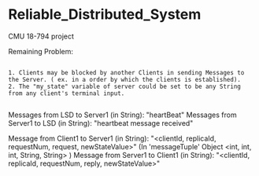 # Reliable_Distributed_System
CMU 18-794 project


Remaining Problem:

  <td>
    <code class="highlighter-rouge">
1. Clients may be blocked by another Clients in sending Messages to the Server. ( ex. in a order by which the clients is established).
2. The "my_state" variable of server could be set to be any String from any client's terminal input.
    </code>
  </td>

Messages from LSD to Server1 (in String): "heartBeat"
Messages from Server1 to LSD (in String): "heartbeat message received"

Message from Client1 to Server1 (in String): "<clientId, replicaId, requestNum, request, newStateValue>" (In 'messageTuple' Object <int, int, int, String, String> )
Message from Server1 to Client1 (in String): "<clientId, replicaId, requestNum, reply, newStateValue>"
